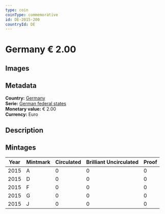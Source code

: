 ```yaml
---
type: coin
coinType: commemorative
id: DE-2015-200
countryId: DE
---
```


# Germany € 2.00

## Images


## Metadata

**Country:** [Germany](../../Countries/Germany/index.md)\
**Serie:** [German federal states](index.md)\
**Monetary value:** € 2.00\
**Currency:** Euro

## Description


## Mintages

| Year | Mintmark | Circulated | Brilliant Uncirculated | Proof |
| ---- | -------- | ---------- | ---------------------- | ----- |
| 2015 | A | 0| 0 | 0 |
| 2015 | D | 0| 0 | 0 |
| 2015 | F | 0| 0 | 0 |
| 2015 | G | 0| 0 | 0 |
| 2015 | J | 0| 0 | 0 |
